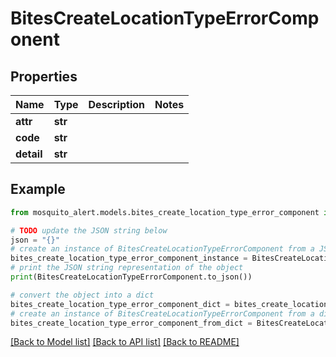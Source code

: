 # BitesCreateLocationTypeErrorComponent


## Properties

Name | Type | Description | Notes
------------ | ------------- | ------------- | -------------
**attr** | **str** |  | 
**code** | **str** |  | 
**detail** | **str** |  | 

## Example

```python
from mosquito_alert.models.bites_create_location_type_error_component import BitesCreateLocationTypeErrorComponent

# TODO update the JSON string below
json = "{}"
# create an instance of BitesCreateLocationTypeErrorComponent from a JSON string
bites_create_location_type_error_component_instance = BitesCreateLocationTypeErrorComponent.from_json(json)
# print the JSON string representation of the object
print(BitesCreateLocationTypeErrorComponent.to_json())

# convert the object into a dict
bites_create_location_type_error_component_dict = bites_create_location_type_error_component_instance.to_dict()
# create an instance of BitesCreateLocationTypeErrorComponent from a dict
bites_create_location_type_error_component_from_dict = BitesCreateLocationTypeErrorComponent.from_dict(bites_create_location_type_error_component_dict)
```
[[Back to Model list]](../README.md#documentation-for-models) [[Back to API list]](../README.md#documentation-for-api-endpoints) [[Back to README]](../README.md)


